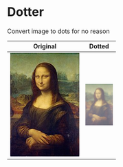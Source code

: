 # Dotter
Convert image to dots for no reason

Original | Dotted
--- | ---
![original](./images/mona-lisa-small.jpg) | ![dotted](./images/dots.svg)

